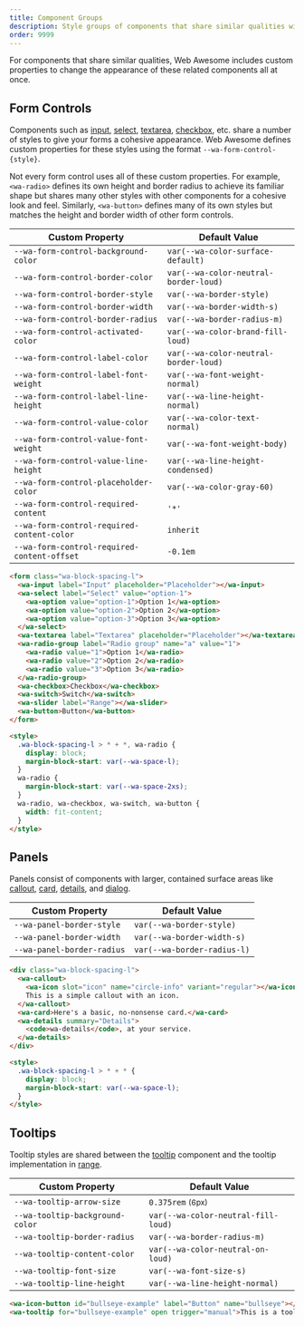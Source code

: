 ```yaml
---
title: Component Groups
description: Style groups of components that share similar qualities with these Web Awesome custom properties.
order: 9999
---
```


For components that share similar qualities, Web Awesome includes custom properties to change the appearance of these related components all at once.

## Form Controls

Components such as [input](/docs/components/input), [select](/docs/components/select), [textarea](/docs/components/textarea), [checkbox](/docs/components/checkbox), etc. share a number of styles to give your forms a cohesive appearance. Web Awesome defines custom properties for these styles using the format `--wa-form-control-{style}`.

Not every form control uses all of these custom properties. For example, `<wa-radio>` defines its own height and border radius to achieve its familiar shape but shares many other styles with other components for a cohesive look and feel. Similarly, `<wa-button>` defines many of its own styles but matches the height and border width of other form controls.

| Custom Property                             | Default Value                                                                                     |
| ------------------------------------------- | ------------------------------------------------------------------------------------------------- |
| `--wa-form-control-background-color`        | `var(--wa-color-surface-default)`                                                                 |
| `--wa-form-control-border-color`            | `var(--wa-color-neutral-border-loud)`                                                             |
| `--wa-form-control-border-style`            | `var(--wa-border-style)`                                                                          |
| `--wa-form-control-border-width`            | `var(--wa-border-width-s)`                                                                        |
| `--wa-form-control-border-radius`           | `var(--wa-border-radius-m)`                                                                       |
| `--wa-form-control-activated-color`         | `var(--wa-color-brand-fill-loud)`                                                                 |
| `--wa-form-control-label-color`             | `var(--wa-color-neutral-border-loud)`                                                             |
| `--wa-form-control-label-font-weight`       | `var(--wa-font-weight-normal)`                                                                    |
| `--wa-form-control-label-line-height`       | `var(--wa-line-height-normal)`                                                                    |
| `--wa-form-control-value-color`             | `var(--wa-color-text-normal)`                                                                     |
| `--wa-form-control-value-font-weight`       | `var(--wa-font-weight-body)`                                                                      |
| `--wa-form-control-value-line-height`       | `var(--wa-line-height-condensed)`                                                                 |
| `--wa-form-control-placeholder-color`       | `var(--wa-color-gray-60)`                                                                         |
| `--wa-form-control-required-content`        | `'*'`                                                                                             |
| `--wa-form-control-required-content-color`  | `inherit`                                                                                         |
| `--wa-form-control-required-content-offset` | `-0.1em`                                                                                          |

```html {.example}
<form class="wa-block-spacing-l">
  <wa-input label="Input" placeholder="Placeholder"></wa-input>
  <wa-select label="Select" value="option-1">
    <wa-option value="option-1">Option 1</wa-option>
    <wa-option value="option-2">Option 2</wa-option>
    <wa-option value="option-3">Option 3</wa-option>
  </wa-select>
  <wa-textarea label="Textarea" placeholder="Placeholder"></wa-textarea>
  <wa-radio-group label="Radio group" name="a" value="1">
    <wa-radio value="1">Option 1</wa-radio>
    <wa-radio value="2">Option 2</wa-radio>
    <wa-radio value="3">Option 3</wa-radio>
  </wa-radio-group>
  <wa-checkbox>Checkbox</wa-checkbox>
  <wa-switch>Switch</wa-switch>
  <wa-slider label="Range"></wa-slider>
  <wa-button>Button</wa-button>
</form>

<style>
  .wa-block-spacing-l > * + *, wa-radio {
    display: block;
    margin-block-start: var(--wa-space-l);
  }
  wa-radio {
    margin-block-start: var(--wa-space-2xs);
  }
  wa-radio, wa-checkbox, wa-switch, wa-button {
    width: fit-content;
  }
</style>
```

## Panels

Panels consist of components with larger, contained surface areas like [callout](/docs/components/callout), [card](/docs/components/card), [details](/docs/components/details), and [dialog](/docs/components/dialog).

| Custom Property            | Default Value               |
| -------------------------- | --------------------------- |
| `--wa-panel-border-style`  | `var(--wa-border-style)`    |
| `--wa-panel-border-width`  | `var(--wa-border-width-s)`  |
| `--wa-panel-border-radius` | `var(--wa-border-radius-l)` |

```html {.example}
<div class="wa-block-spacing-l">
  <wa-callout>
    <wa-icon slot="icon" name="circle-info" variant="regular"></wa-icon>
    This is a simple callout with an icon.
  </wa-callout>
  <wa-card>Here's a basic, no-nonsense card.</wa-card>
  <wa-details summary="Details">
    <code>wa-details</code>, at your service.
  </wa-details>
</div>

<style>
  .wa-block-spacing-l > * + * {
    display: block;
    margin-block-start: var(--wa-space-l);
  }
</style>
```

## Tooltips

Tooltip styles are shared between the [tooltip](/docs/components/tooltip) component and the tooltip implementation in [range](/docs/components/range).

| Custom Property              | Default Value                       |
| ---------------------------- | ----------------------------------- |
| `--wa-tooltip-arrow-size`    | `0.375rem` <small>(6px)</small>     |
| `--wa-tooltip-background-color`    | `var(--wa-color-neutral-fill-loud)` |
| `--wa-tooltip-border-radius` | `var(--wa-border-radius-m)`         |
| `--wa-tooltip-content-color` | `var(--wa-color-neutral-on-loud)`   |
| `--wa-tooltip-font-size`     | `var(--wa-font-size-s)`             |
| `--wa-tooltip-line-height`   | `var(--wa-line-height-normal)`      |

```html {.example}
<wa-icon-button id="bullseye-example" label="Button" name="bullseye"></wa-icon-button>
<wa-tooltip for="bullseye-example" open trigger="manual">This is a tooltip</wa-tooltip>
```
